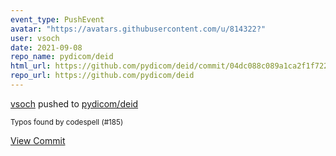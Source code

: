 ```yaml
---
event_type: PushEvent
avatar: "https://avatars.githubusercontent.com/u/814322?"
user: vsoch
date: 2021-09-08
repo_name: pydicom/deid
html_url: https://github.com/pydicom/deid/commit/04dc088c089a1ca2f1f72210da1792e2e8c81395
repo_url: https://github.com/pydicom/deid
---
```


<a href='https://github.com/vsoch' target='_blank'>vsoch</a> pushed to <a href='https://github.com/pydicom/deid' target='_blank'>pydicom/deid</a>

<small>Typos found by codespell (#185)</small>

<a href='https://github.com/pydicom/deid/commit/04dc088c089a1ca2f1f72210da1792e2e8c81395' target='_blank'>View Commit</a>
